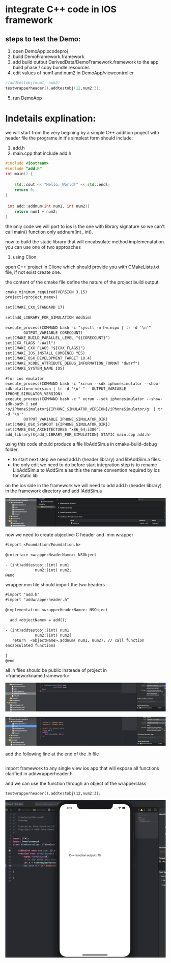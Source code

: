 # integrate C++ code in IOS framework

## steps to test the Demo:

1. open DemoApp.xcodeproj
2. build DemoFramework.framework 
3. add build outbut DerivedData/DemoFramework.framework  to the app build phase / copy bundle resources
4. edit values of num1 and num2 in DemoApp/viewcontroller 
```swift 
//addtestobj(num1, num2)
testwrapperheader().addtestobj(12,num2:3);
```
5. run DemoApp

# Indetails explination:

we will start from the very begining by a simple C++ addition project with header file
the programe in it's simplest form should include:
1. add.h
2. main.cpp that include add.h

```c++
#include <iostream>
#include "add.h"
int main() {

    std::cout << "Hello, World!" << std::endl;
    return 0;
}

 int add::addnum(int num1, int num2){
    return num1 + num2;
}
```
the only code we will port to ios is the one with library signature so we can't call main() function only addnum(int , int).

now to build the static library that will encabsulate method implemenatation. you can use one of two approaches

1. using Clion

open C++ project in Clione which should provide you with CMakeLists.txt file, if not exist create one.

the content of the cmake file define the nature of the project build output.

```
cmake_minimum_required(VERSION 3.15)
project(<project_name>)

set(CMAKE_CXX_STANDARD 17)

set(add_LIBRARY_FOR_SIMULATION AddSim)

execute_process(COMMAND bash -c "sysctl -n hw.ncpu | tr -d '\n'"
        OUTPUT_VARIABLE CORECOUNT)
set(CMAKE_BUILD_PARALLEL_LEVEL "${CORECOUNT}")
set(CXX_FLAGS "-Wall")
set(CMAKE_CXX_FLAGS "${CXX_FLAGS}")
set(CMAKE_IOS_INSTALL_COMBINED YES)
set(CMAKE_OSX_DEVELOPMENT_TARGET 10.4)
set(CMAKE_XCODE_ATTRIBUTE_DEBUG_INFORMATION_FORMAT "dwarf")
set(CMAKE_SYSTEM_NAME IOS)

#for ios emulator
execute_process(COMMAND bash -c "xcrun --sdk iphonesimulator --show-sdk-platform-version | tr -d '\n' "   OUTPUT_VARIABLE IPHONE_SIMULATOR_VERSION)
execute_process(COMMAND bash -c " xcrun --sdk iphonesimulator --show-sdk-path | sed 's/iPhoneSimulator${IPHONE_SIMULATOR_VERSION}/iPhoneSimulator/g' | tr -d '\n'"
        OUTPUT_VARIABLE IPHONE_SIMULATOR_DIR)
set(CMAKE_OSX_SYSROOT ${IPHONE_SIMULATOR_DIR})
set(CMAKE_OSX_ARCHITECTURES "x86_64;i386")
add_library(${add_LIBRARY_FOR_SIMULATION} STATIC main.cpp add.h)
```

using this code should produce a file libAddSim.a in cmake-build-debug folder.

- to start next step we need add.h (header library) and libAddSim.a files.
- the only edit we need to do before start integration step is to rename LibAddSim.a to lAddSim.a as this the name convention required by ios for static lib

on the ios side
in the framework we will need to add add.h (header library) in the framework directory and add lAddSim.a

![alt text](https://github.com/SohaEmad/iosDemo/blob/master/images/addLib.png?raw=true)

now we need to create objective-C header and .mm wrapper


```
#import <Foundation/Foundation.h>

@interface <wrapperHeaderName>: NSObject

- (int)addtestobj:(int) num1
             num2:(int) num2;
@end
```
wrapper.mm file should import the two headers

```
#import "add.h"
#import "addwrapperheader.h"

@implementation <wrapperHeaderName>: NSObject

  add <objectName> = add();

- (int)addtestobj:(int) num1
             num2:(int) num2{
   return  <objectName>.addnum( num1, num2); // call function encabsulated functions

}
@end

```

all .h files should be public insteade of project in <frameworkname.framework>

![alt text](https://github.com/SohaEmad/iosDemo/blob/master/images/publicLib2.png?raw=true)

![alt text](https://github.com/SohaEmad/iosDemo/blob/master/images/publicLib.png?raw=true)

add the following line at the end of the <frameworkname>.h file
```#include "addwrapperheader.h"
```
import framework to any single view ios app that will expose all functions clarified in addwrapperheader.h

and we can use the function through an object of the wrapperclass

```
testwrapperheader().addtestobj(12,num2:3);
```
![output](https://github.com/SohaEmad/iosDemo/blob/master/images/output.png?raw=true)
